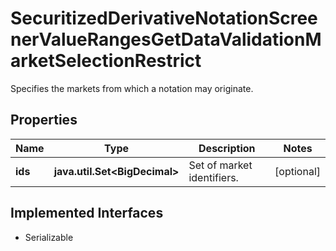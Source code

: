 

# SecuritizedDerivativeNotationScreenerValueRangesGetDataValidationMarketSelectionRestrict

Specifies the markets from which a notation may originate.

## Properties

Name | Type | Description | Notes
------------ | ------------- | ------------- | -------------
**ids** | **java.util.Set&lt;BigDecimal&gt;** | Set of market identifiers. |  [optional]


## Implemented Interfaces

* Serializable


